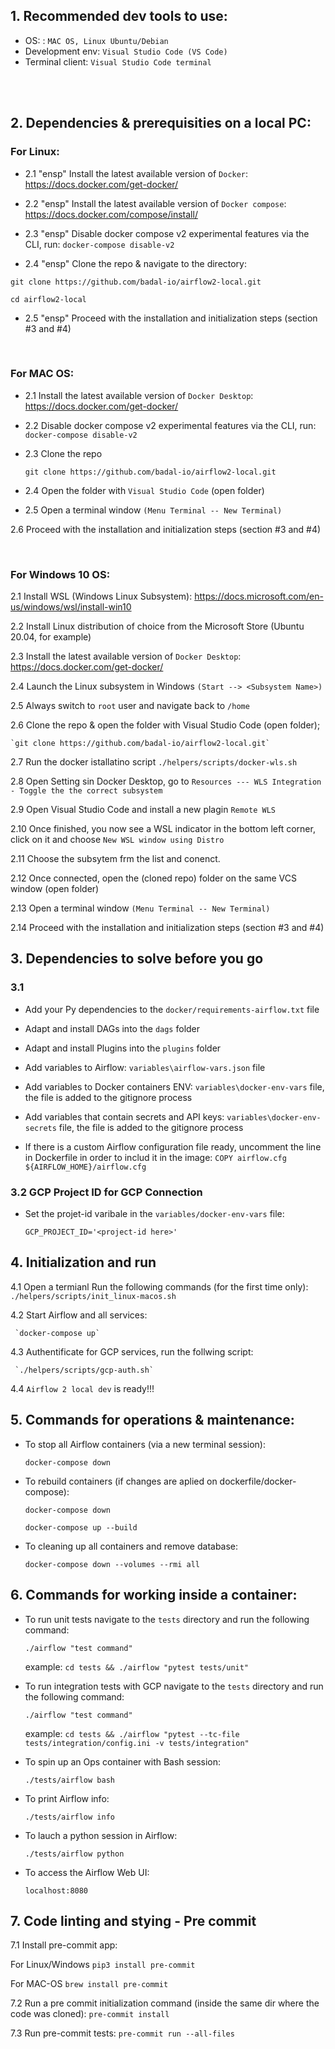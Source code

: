 
## 1. Recommended dev tools to use:

- OS: : `MAC OS, Linux Ubuntu/Debian`
- Development env: `Visual Studio Code (VS Code)`
- Terminal client: `Visual Studio Code terminal`

<br/><br/>

## 2. Dependencies & prerequisities on a local PC:
### For Linux:

  - 2.1 "ensp" Install the latest available version of `Docker`: https://docs.docker.com/get-docker/

  - 2.2 "ensp" Install the latest available version of `Docker compose`: https://docs.docker.com/compose/install/

  - 2.3 "ensp" Disable docker compose v2 experimental features via the CLI, run: `docker-compose disable-v2`

  - 2.4 "ensp" Clone the repo & navigate to the directory:

  `git clone https://github.com/badal-io/airflow2-local.git`

  `cd airflow2-local`

  - 2.5 "ensp" Proceed with the installation and initialization steps (section #3 and #4)

<br/>

### For MAC OS:

  - 2.1 Install the latest available version of `Docker Desktop`: https://docs.docker.com/get-docker/

  - 2.2 Disable docker compose v2 experimental features via the CLI, run: `docker-compose disable-v2`

  - 2.3 Clone the repo

    `git clone https://github.com/badal-io/airflow2-local.git`

  - 2.4 Open the folder with `Visual Studio Code` (open folder)

  - 2.5 Open a terminal window `(Menu Terminal -- New Terminal)`

  2.6 Proceed with the installation and initialization steps (section #3 and #4)

<br/>

### For Windows 10 OS:

  2.1 Install WSL (Windows Linux Subsystem): https://docs.microsoft.com/en-us/windows/wsl/install-win10

  2.2 Install Linux distribution of choice from the Microsoft Store (Ubuntu 20.04, for example)

  2.3 Install the latest available version of `Docker Desktop`: https://docs.docker.com/get-docker/

  2.4 Launch the Linux subsystem in Windows `(Start --> <Subsystem Name>)`

  2.5 Always switch to `root` user and navigate back to `/home`

  2.6 Clone the repo & open the folder with Visual Studio Code (open folder);

    `git clone https://github.com/badal-io/airflow2-local.git`

  2.7 Run the docker istallatino script `./helpers/scripts/docker-wls.sh`

  2.8 Open Setting sin Docker Desktop, go to `Resources --- WLS Integration - Toggle the the correct subsystem`

  2.9 Open Visual Studio Code and install a new plagin `Remote WLS`

  2.10 Once finished, you now see a WSL indicator in the bottom left corner, click on it and choose `New WSL window using Distro`

  2.11 Choose the subsytem frm the list and conenct.

  2.12 Once connected, open the (cloned repo) folder on the same VCS window (open folder)

  2.13 Open a terminal window `(Menu Terminal -- New Terminal)`

  2.14 Proceed with the installation and initialization steps (section #3 and #4)



## 3. Dependencies to solve before you go
   ### 3.1

- Add your Py dependencies to the `docker/requirements-airflow.txt` file

- Adapt and install DAGs into the `dags` folder

- Adapt and install Plugins into the `plugins` folder

- Add variables to Airflow: `variables\airflow-vars.json` file

- Add variables to Docker containers ENV: `variables\docker-env-vars` file, the file is added to the gitignore process

- Add variables that contain secrets and API keys: `variables\docker-env-secrets` file, the file is added to the gitignore process

- If there is a custom Airflow configuration file ready, uncomment the line in Dockerfile in order to includ it in the image: `COPY airflow.cfg ${AIRFLOW_HOME}/airflow.cfg`



### 3.2 GCP Project ID for GCP Connection

- Set the projet-id varibale in the `variables/docker-env-vars` file:

   `GCP_PROJECT_ID='<project-id here>'`



## 4. Initialization and run

   4.1 Open a termianl Run the following commands (for the first time only):
    `./helpers/scripts/init_linux-macos.sh`

   4.2 Start Airflow and all services:

     `docker-compose up`

   4.3 Authentificate for GCP services, run the follwing script:

     `./helpers/scripts/gcp-auth.sh`

   4.4  `Airflow 2 local dev` is ready!!!



## 5. Commands for operations & maintenance:

- To stop all Airflow containers (via a new terminal session):

   `docker-compose down`

- To rebuild containers (if changes are aplied on dockerfile/docker-compose):

  `docker-compose down`

  `docker-compose up --build`

- To cleaning up all containers and remove database:

  `docker-compose down --volumes --rmi all`



## 6. Commands for working inside a container:

- To run unit tests navigate to the `tests` directory and run the following command:

  `./airflow "test command"`

    example: `cd tests && ./airflow "pytest tests/unit"`

- To run integration tests with GCP navigate to the `tests` directory and run the following command:

  `./airflow "test command"`

    example: `cd tests && ./airflow "pytest --tc-file tests/integration/config.ini -v tests/integration"`

- To spin up an Ops container with Bash session:

  `./tests/airflow bash`

- To print Airflow info:

  `./tests/airflow info`

- To lauch a python session in Airflow:

  `./tests/airflow python`

- To access the Airflow Web UI:

  `localhost:8080`



## 7. Code linting and stying - Pre commit ##

   7.1 Install pre-commit app:

   For Linux/Windows `pip3 install pre-commit`

   For MAC-OS `brew install pre-commit`

   7.2 Run a pre commit initialization command (inside the same dir where the code was cloned): `pre-commit install`

   7.3 Run pre-commit tests: `pre-commit run --all-files`
